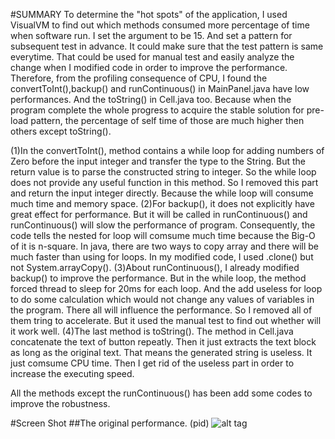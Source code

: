 #SUMMARY
To determine the "hot spots" of the application, I used VisualVM to find out which methods consumed more percentage of time when software run. I set the argument to be 15. And set a pattern for subsequent test in advance. It could make sure that the test pattern is same everytime. That could be used for manual test and easily analyze the change when I modified code in order to improve the performance. Therefore, from the profiling consequence of CPU, I found the convertToInt(),backup() and runContinuous() in MainPanel.java have low performances. And the toString() in Cell.java too. Because when the program complete the whole progress to acquire the stable solution for pre-load pattern, the percentage of self time of those are much higher then others except toString().

(1)In the convertToInt(), method contains a while loop for adding numbers of Zero before the input integer and transfer the type to the String. But the return value is to parse the constructed string to integer. So the while loop does not provide any useful function in this method. So I removed this part and return the input integer directly. Because the while loop will consume much time and memory space. 
(2)For backup(), it does not explicitly have great effect for performance. But it will be called in runContinuous() and runContinuous() will slow the performance of program. Consequently, the code tells the nested for loop will comsume much time because the Big-O of it is n-square. In java, there are two ways to copy array and there will be much faster than using for loops. In my modified code, I used .clone() but not System.arrayCopy(). 
(3)About runContinuous(), I already modified backup() to improve the performance. But in the while loop, the method forced thread to sleep for 20ms for each loop. And the add useless for loop to do some calculation which would not change any values of variables in the program. There all will influence the performance. So I removed all of them tring to accelerate. But it used the manual test to find out whether will it work well.
(4)The last method is toString(). The method in Cell.java concatenate the text of button repeatly. Then it just extracts the text block as long as the original text. That means the generated string is useless. It just comsume CPU time. Then I get rid of the useless part in order to increase the executing speed.

All the methods except the runContinuous() has been add some codes to improve the robustness.

#Screen Shot
##The original performance. (pid)
![alt tag](https://github.com/ruinan/SlowLifeGUI/screenshot/BEFORE_MODIFED.png)


